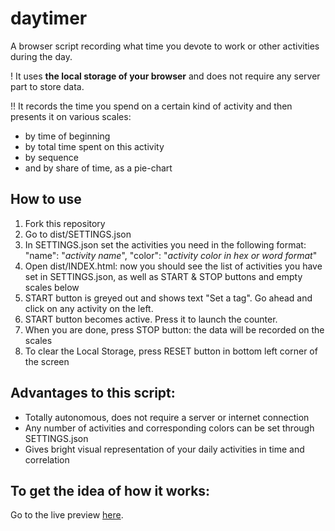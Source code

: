 # daytimer
A browser script recording what time you devote to work or other activities during the day. 

! It uses <strong>the local storage of your browser</strong> and does not require any server part to store data.

!! It records the time you spend on a certain kind of activity and then presents it on various scales:
<ul>
<li> by time of beginning
<li> by total time spent on this activity
<li> by sequence
<li> and by share of time, as a pie-chart

</ul>

<h2>How to use</h2>
<ol>
<li>Fork this repository
<li>Go to dist/SETTINGS.json
<li>In SETTINGS.json set the activities you need in the following format:
"name": "<em>activity name</em>", "color": "<em>activity color in hex or word format</em>"
<li>Open dist/INDEX.html: now you should see the list of activities you have set in SETTINGS.json, as well as START & STOP buttons and empty scales below
<li>START button is greyed out and shows text "Set a tag". Go ahead and click on any activity on the left. 
<li>START button becomes active. Press it to launch the counter. 
<li>When you are done, press STOP button: the data will be recorded on the scales
<li>To clear the Local Storage, press RESET button in bottom left corner of the screen
</ol>
<h2>Advantages to this script:</h2>
<ul>
<li>Totally autonomous, does not require a server or internet connection
<li>Any number of activities and corresponding colors can be set through SETTINGS.json
<li>Gives bright visual representation of your daily activities in time and correlation
</ul>
<h2>To get the idea of how it works:</h2>
Go to the live preview <a href="https://nadyawyn.github.io/daytimer/dist">here</a>.


